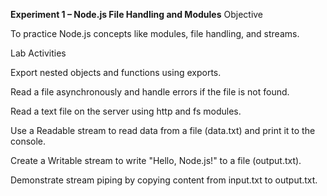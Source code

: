 **Experiment 1 – Node.js File Handling and Modules**
Objective

To practice Node.js concepts like modules, file handling, and streams.

Lab Activities

Export nested objects and functions using exports.

Read a file asynchronously and handle errors if the file is not found.

Read a text file on the server using http and fs modules.

Use a Readable stream to read data from a file (data.txt) and print it to the console.

Create a Writable stream to write "Hello, Node.js!" to a file (output.txt).

Demonstrate stream piping by copying content from input.txt to output.txt.
